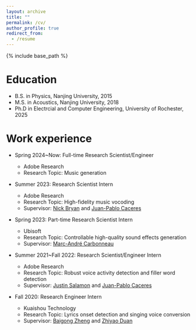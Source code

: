 ```yaml
---
layout: archive
title: ""
permalink: /cv/
author_profile: true
redirect_from:
  - /resume
---
```


{% include base_path %}

Education
======
* B.S. in Physics, Nanjing University, 2015
* M.S. in Acoustics, Nanjing University, 2018
* Ph.D in Electrcial and Computer Engineering, University of Rochester, 2025

Work experience
======
* Spring 2024~Now: Full-time Research Scientist/Engineer
  * Adobe Research
  * Research Topic: Music generation

* Summer 2023: Research Scientist Intern
  * Adobe Research
  * Research Topic: High-fidelity music vocoding
  * Supervisor: [Nick Bryan](https://ccrma.stanford.edu/~njb/) and [Juan-Pablo Caceres](https://ccrma.stanford.edu/~jcaceres/)

* Spring 2023: Part-time Research Scientist Intern
  * Ubisoft
  * Research Topic: Controllable high-quality sound effects generation 
  * Supervisor: [Marc-André Carbonneau](https://sites.google.com/site/marcandrecarbonneau/?pli=1)

* Summer 2021~Fall 2022: Research Scientist/Engineer Intern
  * Adobe Research
  * Research Topic: Robust voice activity detection and filler word detection
  * Supervisor: [Justin Salamon](https://www.justinsalamon.com/) and [Juan-Pablo Caceres](https://ccrma.stanford.edu/~jcaceres/)

* Fall 2020: Research Engineer Intern
  * Kuaishou Technology 
  * Research Topic: Lyrics onset detection and singing voice conversion
  * Supervisor: [Baigong Zheng](https://www.linkedin.com/in/baigongzheng/) and [Zhiyao Duan](http://www2.ece.rochester.edu/~zduan/)

